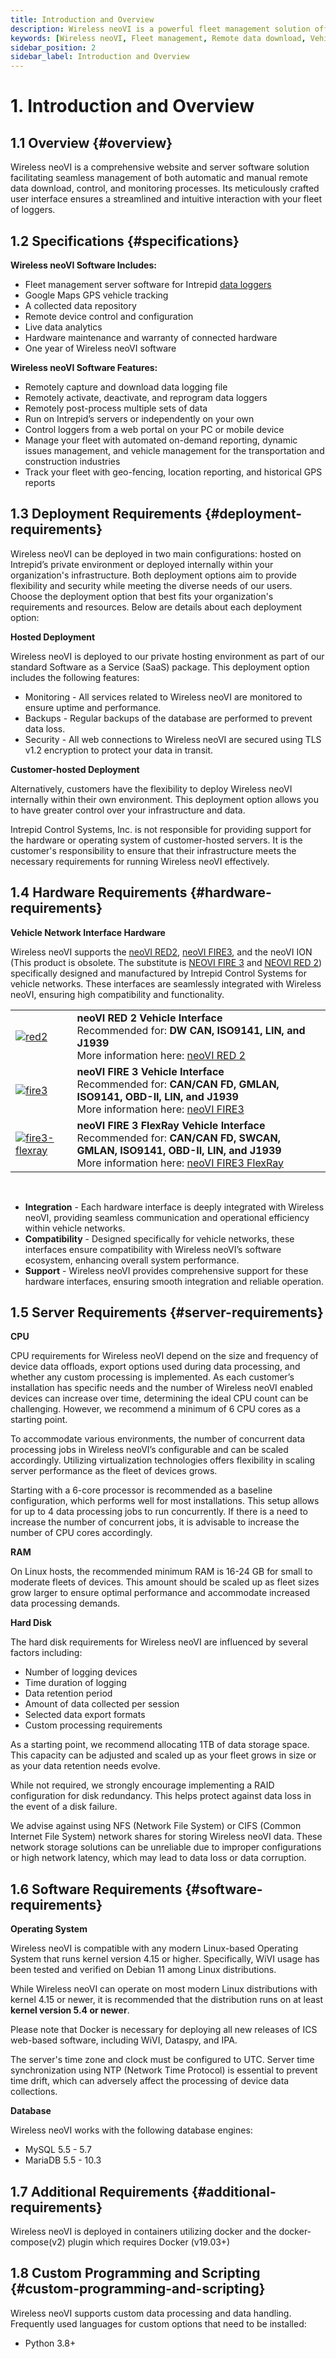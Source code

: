 ```yaml
---
title: Introduction and Overview
description: Wireless neoVI is a powerful fleet management solution offering remote data download, control, and monitoring through a user-friendly interface. It includes comprehensive software and hardware support, deployment flexibility, and custom programming options.
keywords: [Wireless neoVI, Fleet management, Remote data download, Vehicle monitoring, Google Maps GPS tracking, Intrepid Control Systems, Telematics, Custom data processing, Deployment options, Hardware integration]
sidebar_position: 2
sidebar_label: Introduction and Overview
---
```


# 1. Introduction and Overview

## 1.1 Overview {#overview}

Wireless neoVI is a comprehensive website and server software solution facilitating seamless management of both automatic and manual remote data download, control, and monitoring processes. Its meticulously crafted user interface ensures a streamlined and intuitive interaction with your fleet of loggers.

## 1.2 Specifications {#specifications}

**Wireless neoVI Software Includes:**

- Fleet management server software for Intrepid [data loggers](https://intrepidcs.com/products/data-loggers/)
- Google Maps GPS vehicle tracking
- A collected data repository
- Remote device control and configuration
- Live data analytics
- Hardware maintenance and warranty of connected hardware
- One year of Wireless neoVI software

**Wireless neoVI Software Features:**

* Remotely capture and download data logging file
* Remotely activate, deactivate, and reprogram data loggers
* Remotely post-process multiple sets of data
* Run on Intrepid’s servers or independently on your own
* Control loggers from a web portal on your PC or mobile device
* Manage your fleet with automated on-demand reporting, dynamic issues management, and vehicle management for the transportation and construction industries
* Track your fleet with geo-fencing, location reporting, and historical GPS reports

## 1.3 Deployment Requirements {#deployment-requirements}

Wireless neoVI can be deployed in two main configurations: hosted on Intrepid’s private environment or deployed internally within your organization's infrastructure. Both deployment options aim to provide flexibility and security while meeting the diverse needs of our users. Choose the deployment option that best fits your organization's requirements and resources. Below are details about each deployment option:

**Hosted Deployment**

Wireless neoVI is deployed to our private hosting environment as part of our standard Software as a Service (SaaS) package. This deployment option includes the following features:

  - Monitoring - All services related to Wireless neoVI are monitored to ensure uptime and performance.
  - Backups - Regular backups of the database are performed to prevent data loss.
  - Security - All web connections to Wireless neoVI are secured using TLS v1.2 encryption to protect your data in transit.

**Customer-hosted Deployment**

Alternatively, customers have the flexibility to deploy Wireless neoVI internally within their own environment. This deployment option allows you to have greater control over your infrastructure and data.

Intrepid Control Systems, Inc. is not responsible for providing support for the hardware or operating system of customer-hosted servers. It is the customer's responsibility to ensure that their infrastructure meets the necessary requirements for running Wireless neoVI effectively.

## 1.4 Hardware Requirements {#hardware-requirements}

**Vehicle Network Interface Hardware**

Wireless neoVI supports the [neoVI RED2](https://intrepidcs.com/products/vehicle-network-adapters/neovi-red-2/), [neoVI FIRE3](https://intrepidcs.com/products/vehicle-network-adapters/neovi-fire-3-canfd-lin-ethernet-vehicle-interface-wireless-datalogger/), and the <span class="span-neovi-ion">neoVI ION</span> (This product is obsolete. The substitute is [NEOVI FIRE 3](https://intrepidcs.com/products/vehicle-network-adapters/neovi-fire-3-canfd-lin-ethernet-vehicle-interface-wireless-datalogger/) and [NEOVI RED 2](https://intrepidcs.com/products/vehicle-network-adapters/neovi-red-2/)) specifically designed and manufactured by Intrepid Control Systems for vehicle networks. These interfaces are seamlessly integrated with Wireless neoVI, ensuring high compatibility and functionality. 

|   	                                                                                                                                                            |                                                                                                                                                                                                                                                                                                     |
|---------------------------------------------------------------------------------------------------------------------------------------------------------------	|----------------------------------------------------------------------------------------------------------------------------------------------------------------------------------------------------------------------------------------------------------------------------------------------	      |
| [![red2](./assets/red2.png)](https://intrepidcs.com/products/vehicle-network-adapters/neovi-red-2/)                                                               | **neoVI RED 2 Vehicle Interface** <br/> Recommended for: **DW CAN, ISO9141, LIN, and J1939** <br/> More information here: [neoVI RED 2](https://intrepidcs.com/products/vehicle-network-adapters/neovi-red-2/)                                                                             	      |
| [![fire3](./assets/fire3.png)](https://intrepidcs.com/products/vehicle-network-adapters/neovi-fire-3-canfd-lin-ethernet-vehicle-interface-wireless-datalogger/)  	| **neoVI FIRE 3 Vehicle Interface** <br/> Recommended for: **CAN/CAN FD, GMLAN, ISO9141, OBD-II, LIN, and J1939** <br/> More information here: [neoVI FIRE3](https://intrepidcs.com/products/vehicle-network-adapters/neovi-fire-3-canfd-lin-ethernet-vehicle-interface-wireless-datalogger/)        |
| [![fire3-flexray](./assets/fire3-flexray.png)](https://intrepidcs.com/products/vehicle-network-adapters/neovi-fire-3-flexray/)  	                                | **neoVI FIRE 3 FlexRay Vehicle Interface** <br/> Recommended for: **CAN/CAN FD, SWCAN, GMLAN, ISO9141, OBD-II, LIN, and J1939** <br/> More information here: [neoVI FIRE3 FlexRay](https://intrepidcs.com/products/vehicle-network-adapters/neovi-fire-3-flexray/)                                  |

<br/>

  - **Integration** - Each hardware interface is deeply integrated with Wireless neoVI, providing seamless communication and operational efficiency within vehicle networks.
  - **Compatibility** - Designed specifically for vehicle networks, these interfaces ensure compatibility with Wireless neoVI’s software ecosystem, enhancing overall system performance.
  - **Support** - Wireless neoVI provides comprehensive support for these hardware interfaces, ensuring smooth integration and reliable operation.

## 1.5 Server Requirements {#server-requirements}

**CPU**

CPU requirements for Wireless neoVI depend on the size and frequency of device data offloads, export options used during data processing, and whether any custom processing is implemented. As each customer’s installation has specific needs and the number of Wireless neoVI enabled devices can increase over time, determining the ideal CPU count can be challenging. However, we recommend a minimum of 6 CPU cores as a starting point.

To accommodate various environments, the number of concurrent data processing jobs in Wireless neoVI’s configurable and can be scaled accordingly. Utilizing virtualization technologies offers flexibility in scaling server performance as the fleet of devices grows.

Starting with a 6-core processor is recommended as a baseline configuration, which performs well for most installations. This setup allows for up to 4 data processing jobs to run concurrently. If there is a need to increase the number of concurrent jobs, it is advisable to increase the number of CPU cores accordingly.

**RAM**

On Linux hosts, the recommended minimum RAM is 16-24 GB for small to moderate fleets of devices. This amount should be scaled up as fleet sizes grow larger to ensure optimal performance and accommodate increased data processing demands.

**Hard Disk**

The hard disk requirements for Wireless neoVI are influenced by several factors including:
  - Number of logging devices
  - Time duration of logging
  - Data retention period
  - Amount of data collected per session
  - Selected data export formats
  - Custom processing requirements

As a starting point, we recommend allocating 1TB of data storage space. This capacity can be adjusted and scaled up as your fleet grows in size or as your data retention needs evolve.

While not required, we strongly encourage implementing a RAID configuration for disk redundancy. This helps protect against data loss in the event of a disk failure.

We advise against using NFS (Network File System) or CIFS (Common Internet File System) network shares for storing Wireless neoVI data. These network storage solutions can be unreliable due to improper configurations or high network latency, which may lead to data loss or data corruption.

## 1.6 Software Requirements {#software-requirements}

**Operating System**

Wireless neoVI is compatible with any modern Linux-based Operating System that runs kernel version 4.15 or higher. Specifically, WiVI usage has been tested and verified on Debian 11 among Linux distributions.

While Wireless neoVI can operate on most modern Linux distributions with kernel 4.15 or newer, it is recommended that the distribution runs on at least **kernel version 5.4 or newer**.

Please note that Docker is necessary for deploying all new releases of ICS web-based software, including WiVI, Dataspy, and IPA. 

The server's time zone and clock must be configured to UTC. Server time synchronization using NTP (Network Time Protocol) is essential to prevent time drift, which can adversely affect the processing of device data collections.

**Database**

Wireless neoVI works with the following database engines:
  - MySQL 5.5 - 5.7
  - MariaDB 5.5 - 10.3

## 1.7 Additional Requirements {#additional-requirements}

Wireless neoVI is deployed in containers utilizing docker and the docker-compose(v2) plugin
which requires Docker (v19.03+)

## 1.8 Custom Programming and Scripting {#custom-programming-and-scripting}

Wireless neoVI supports custom data processing and data handling.
Frequently used languages for custom options that need to be installed:

  - Python 3.8+